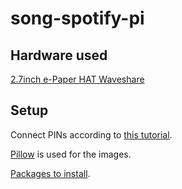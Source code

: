 # song-spotify-pi

## Hardware used

[2.7inch e-Paper HAT Waveshare](https://www.waveshare.com/wiki/2.7inch_e-Paper_HAT_(B))

## Setup

Connect PINs according to [this tutorial](https://medium.com/swlh/create-an-e-paper-display-for-your-raspberry-pi-with-python-2b0de7c8820c).

[Pillow](https://pillow.readthedocs.io/en/stable/) is used for the images.

[Packages to install](https://github.com/waveshare/e-Paper/blob/master/RaspberryPi_JetsonNano/python/readme_rpi_EN.txt).